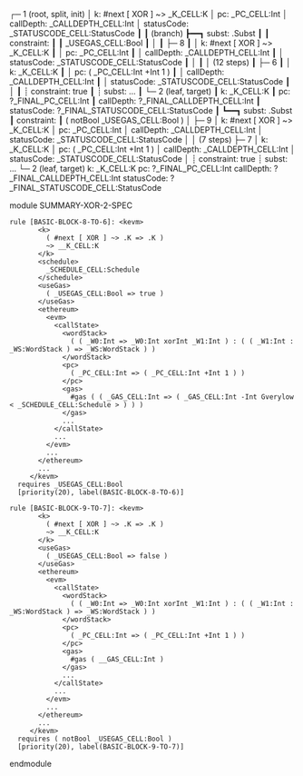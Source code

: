
┌─ 1 (root, split, init)
│   k: #next [ XOR ] ~> _K_CELL:K
│   pc: _PC_CELL:Int
│   callDepth: _CALLDEPTH_CELL:Int
│   statusCode: _STATUSCODE_CELL:StatusCode
┃
┃ (branch)
┣━━┓ subst: .Subst
┃  ┃ constraint:
┃  ┃     _USEGAS_CELL:Bool
┃  │
┃  ├─ 8
┃  │   k: #next [ XOR ] ~> _K_CELL:K
┃  │   pc: _PC_CELL:Int
┃  │   callDepth: _CALLDEPTH_CELL:Int
┃  │   statusCode: _STATUSCODE_CELL:StatusCode
┃  │
┃  │  (12 steps)
┃  ├─ 6
┃  │   k: _K_CELL:K
┃  │   pc: ( _PC_CELL:Int +Int 1 )
┃  │   callDepth: _CALLDEPTH_CELL:Int
┃  │   statusCode: _STATUSCODE_CELL:StatusCode
┃  │
┃  ┊  constraint: true
┃  ┊  subst: ...
┃  └─ 2 (leaf, target)
┃      k: _K_CELL:K
┃      pc: ?_FINAL_PC_CELL:Int
┃      callDepth: ?_FINAL_CALLDEPTH_CELL:Int
┃      statusCode: ?_FINAL_STATUSCODE_CELL:StatusCode
┃
┗━━┓ subst: .Subst
   ┃ constraint:
   ┃     ( notBool _USEGAS_CELL:Bool )
   │
   ├─ 9
   │   k: #next [ XOR ] ~> _K_CELL:K
   │   pc: _PC_CELL:Int
   │   callDepth: _CALLDEPTH_CELL:Int
   │   statusCode: _STATUSCODE_CELL:StatusCode
   │
   │  (7 steps)
   ├─ 7
   │   k: _K_CELL:K
   │   pc: ( _PC_CELL:Int +Int 1 )
   │   callDepth: _CALLDEPTH_CELL:Int
   │   statusCode: _STATUSCODE_CELL:StatusCode
   │
   ┊  constraint: true
   ┊  subst: ...
   └─ 2 (leaf, target)
       k: _K_CELL:K
       pc: ?_FINAL_PC_CELL:Int
       callDepth: ?_FINAL_CALLDEPTH_CELL:Int
       statusCode: ?_FINAL_STATUSCODE_CELL:StatusCode




module SUMMARY-XOR-2-SPEC
    
    
    rule [BASIC-BLOCK-8-TO-6]: <kevm>
           <k>
             ( #next [ XOR ] ~> .K => .K )
             ~> __K_CELL:K
           </k>
           <schedule>
             _SCHEDULE_CELL:Schedule
           </schedule>
           <useGas>
             ( _USEGAS_CELL:Bool => true )
           </useGas>
           <ethereum>
             <evm>
               <callState>
                 <wordStack>
                   ( ( _W0:Int => _W0:Int xorInt _W1:Int ) : ( ( _W1:Int : _WS:WordStack ) => _WS:WordStack ) )
                 </wordStack>
                 <pc>
                   ( _PC_CELL:Int => ( _PC_CELL:Int +Int 1 ) )
                 </pc>
                 <gas>
                   #gas ( ( _GAS_CELL:Int => ( _GAS_CELL:Int -Int Gverylow < _SCHEDULE_CELL:Schedule > ) ) )
                 </gas>
                 ...
               </callState>
               ...
             </evm>
             ...
           </ethereum>
           ...
         </kevm>
      requires _USEGAS_CELL:Bool
      [priority(20), label(BASIC-BLOCK-8-TO-6)]
    
    rule [BASIC-BLOCK-9-TO-7]: <kevm>
           <k>
             ( #next [ XOR ] ~> .K => .K )
             ~> __K_CELL:K
           </k>
           <useGas>
             ( _USEGAS_CELL:Bool => false )
           </useGas>
           <ethereum>
             <evm>
               <callState>
                 <wordStack>
                   ( ( _W0:Int => _W0:Int xorInt _W1:Int ) : ( ( _W1:Int : _WS:WordStack ) => _WS:WordStack ) )
                 </wordStack>
                 <pc>
                   ( _PC_CELL:Int => ( _PC_CELL:Int +Int 1 ) )
                 </pc>
                 <gas>
                   #gas ( __GAS_CELL:Int )
                 </gas>
                 ...
               </callState>
               ...
             </evm>
             ...
           </ethereum>
           ...
         </kevm>
      requires ( notBool _USEGAS_CELL:Bool )
      [priority(20), label(BASIC-BLOCK-9-TO-7)]

endmodule
